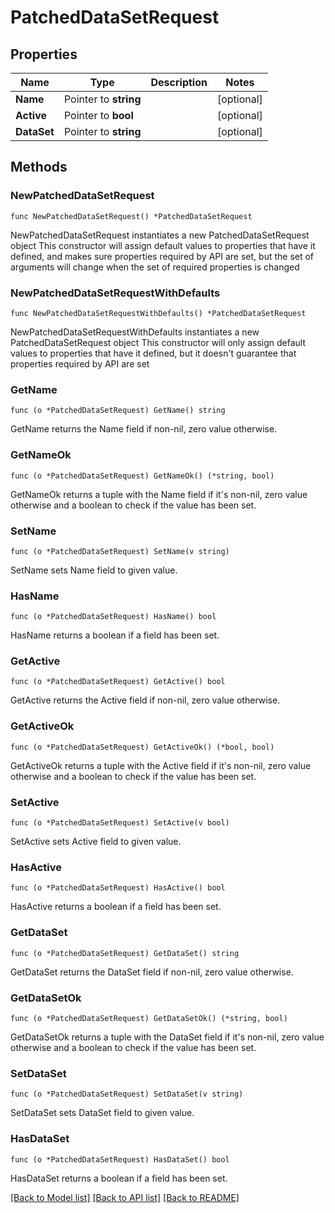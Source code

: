 # PatchedDataSetRequest

## Properties

Name | Type | Description | Notes
------------ | ------------- | ------------- | -------------
**Name** | Pointer to **string** |  | [optional] 
**Active** | Pointer to **bool** |  | [optional] 
**DataSet** | Pointer to **string** |  | [optional] 

## Methods

### NewPatchedDataSetRequest

`func NewPatchedDataSetRequest() *PatchedDataSetRequest`

NewPatchedDataSetRequest instantiates a new PatchedDataSetRequest object
This constructor will assign default values to properties that have it defined,
and makes sure properties required by API are set, but the set of arguments
will change when the set of required properties is changed

### NewPatchedDataSetRequestWithDefaults

`func NewPatchedDataSetRequestWithDefaults() *PatchedDataSetRequest`

NewPatchedDataSetRequestWithDefaults instantiates a new PatchedDataSetRequest object
This constructor will only assign default values to properties that have it defined,
but it doesn't guarantee that properties required by API are set

### GetName

`func (o *PatchedDataSetRequest) GetName() string`

GetName returns the Name field if non-nil, zero value otherwise.

### GetNameOk

`func (o *PatchedDataSetRequest) GetNameOk() (*string, bool)`

GetNameOk returns a tuple with the Name field if it's non-nil, zero value otherwise
and a boolean to check if the value has been set.

### SetName

`func (o *PatchedDataSetRequest) SetName(v string)`

SetName sets Name field to given value.

### HasName

`func (o *PatchedDataSetRequest) HasName() bool`

HasName returns a boolean if a field has been set.

### GetActive

`func (o *PatchedDataSetRequest) GetActive() bool`

GetActive returns the Active field if non-nil, zero value otherwise.

### GetActiveOk

`func (o *PatchedDataSetRequest) GetActiveOk() (*bool, bool)`

GetActiveOk returns a tuple with the Active field if it's non-nil, zero value otherwise
and a boolean to check if the value has been set.

### SetActive

`func (o *PatchedDataSetRequest) SetActive(v bool)`

SetActive sets Active field to given value.

### HasActive

`func (o *PatchedDataSetRequest) HasActive() bool`

HasActive returns a boolean if a field has been set.

### GetDataSet

`func (o *PatchedDataSetRequest) GetDataSet() string`

GetDataSet returns the DataSet field if non-nil, zero value otherwise.

### GetDataSetOk

`func (o *PatchedDataSetRequest) GetDataSetOk() (*string, bool)`

GetDataSetOk returns a tuple with the DataSet field if it's non-nil, zero value otherwise
and a boolean to check if the value has been set.

### SetDataSet

`func (o *PatchedDataSetRequest) SetDataSet(v string)`

SetDataSet sets DataSet field to given value.

### HasDataSet

`func (o *PatchedDataSetRequest) HasDataSet() bool`

HasDataSet returns a boolean if a field has been set.


[[Back to Model list]](../README.md#documentation-for-models) [[Back to API list]](../README.md#documentation-for-api-endpoints) [[Back to README]](../README.md)


